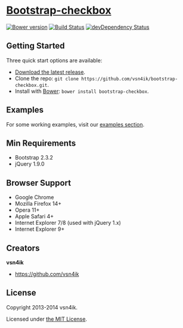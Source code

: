 # [Bootstrap-checkbox](http://vsn4ik.github.io/bootstrap-checkbox)

[![Bower version](https://badge.fury.io/bo/bootstrap-checkbox.svg)](http://badge.fury.io/bo/bootstrap-checkbox)
[![Build Status](https://travis-ci.org/vsn4ik/bootstrap-checkbox.svg)](https://travis-ci.org/vsn4ik/bootstrap-checkbox)
[![devDependency Status](https://david-dm.org/vsn4ik/bootstrap-checkbox/dev-status.svg)](https://david-dm.org/vsn4ik/bootstrap-checkbox#info=devDependencies)

## Getting Started
Three quick start options are available:

* [Download the latest release](https://github.com/vsn4ik/bootstrap-checkbox/zipball/master "Download Bootstrap-checkbox").
* Clone the repo: `git clone https://github.com/vsn4ik/bootstrap-checkbox.git`.
* Install with [Bower](http://bower.io): `bower install bootstrap-checkbox`.

## Examples
For some working examples, visit our [examples section](http://vsn4ik.github.io/bootstrap-checkbox/#examples).

## Min Requirements
* Bootstrap 2.3.2
* jQuery 1.9.0

## Browser Support
* Google Chrome
* Mozilla Firefox 14+
* Opera 11+
* Apple Safari 4+
* Internet Explorer 7/8 (used with jQuery 1.x)
* Internet Explorer 9+

## Creators
**vsn4ik**
+ <https://github.com/vsn4ik>

## License
Copyright 2013-2014 vsn4ik.

Licensed under [the MIT License](LICENSE).
